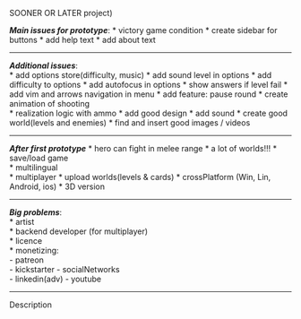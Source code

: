 SOONER OR LATER project)

***Main issues for prototype***:
    * victory game condition
    * create sidebar for buttons
    * add help text
    * add about text


---
***Additional issues***:  
    * add options store(difficulty, music)
    * add sound level in options
    * add difficulty to options
    * add autofocus in options
    * show answers if level fail
    * add vim and arrows navigation in menu
    * add feature: pause round
    * create animation of shooting  
    * realization logic with ammo 
    * add good design
    * add sound
    * create good world(levels and enemies)
    * find and insert good images / videos

---
***After first prototype***
    * hero can fight in melee range
    * a lot of worlds!!!
    * save/load game   
    * multilingual  
    * multiplayer
    * upload worlds(levels & cards)
    * crossPlatform (Win, Lin, Android, ios)
    * 3D version

---
***Big problems***:  
    * artist  
    * backend developer (for multiplayer)  
    * licence  
    * monetizing:  
    - patreon  
    - kickstarter 
    - socialNetworks  
        - linkedin(adv)
        - youtube  

---
Description
